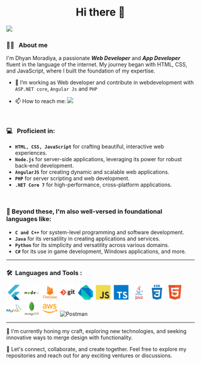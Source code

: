 <h1 align="center">Hi there 👋</h1>
<img src="https://komarev.com/ghpvc/?username=DhyanMoradiya&&style=plastic">
 
 ###  👨‍💻 &nbsp; About me

 I'm Dhyan Moradiya, a passionate ***Web Developer*** and ***App Developer*** fluent in the language of the internet. My journey began with HTML, CSS, 
 and JavaScript, where I built the foundation of my expertise.

- 🔭 I’m working as Web developer and contribute in webdevelopment with `ASP.NET core`, `Angular Js` and `PHP`
- 📫 How to reach me: [<img src="https://img.shields.io/badge/LilnkedIn-  -f39f37"></img>](https://www.linkedin.com/in/dhyan-moradiya-850147246)

  <br>
### 💻 &nbsp; Proficient in:

- **`HTML, CSS, JavaScript`** for crafting beautiful, interactive web experiences.
- **`Node.js`** for server-side applications, leveraging its power for robust back-end development.
- **`AngularJS`** for creating dynamic and scalable web applications.
- **`PHP`** for server scripting and web development.
- **`.NET Core 7`** for high-performance, cross-platform applications.

<br>

### 🌟 Beyond these, I'm also well-versed in foundational languages like:
- **`C and C++`** for system-level programming and software development.
- **`Java`** for its versatility in creating applications and services.
- **`Python`** for its simplicity and versatility across various domains.
- **`C#`** for its use in game development, Windows applications, and more.

<hr>

### 🛠 &nbsp;Languages and Tools :
 <p>
<img src="https://github.com/devicons/devicon/blob/master/icons/flutter/flutter-original.svg" title="Flutter" alt="Flutter" width="40" height="40"/>&nbsp;
<img src="https://github.com/devicons/devicon/blob/master/icons/nodejs/nodejs-original-wordmark.svg" title="NodeJS" alt="NodeJS" width="40" height="40"/>&nbsp;
<img src="https://github.com/devicons/devicon/blob/master/icons/firebase/firebase-plain-wordmark.svg" title="Firebase" alt="Firebase" width="40" height="40"/>&nbsp;
<img src="https://github.com/devicons/devicon/blob/master/icons/git/git-original-wordmark.svg" title="Git" **alt="Git" width="40" height="40"/>&nbsp;
<img src="https://github.com/devicons/devicon/blob/master/icons/dart/dart-original.svg" title="Dart" **alt="Dart" width="40" height="40"/>&nbsp;
<img src="https://github.com/devicons/devicon/blob/master/icons/javascript/javascript-original.svg" title="JavaScript" alt="JavaScript" width="40" height="40"/>&nbsp;
<img src="https://raw.githubusercontent.com/devicons/devicon/master/icons/typescript/typescript-plain.svg" title="TypeScript" alt="TypeScript" width="40" height="40"/>&nbsp;
<img src="https://github.com/devicons/devicon/blob/master/icons/java/java-original-wordmark.svg" title="Java" alt="Java" width="40" height="40"/>&nbsp;
<img src="https://github.com/devicons/devicon/blob/master/icons/css3/css3-plain-wordmark.svg"  title="CSS3" alt="CSS" width="40" height="40"/>&nbsp;
<img src="https://github.com/devicons/devicon/blob/master/icons/html5/html5-original.svg" title="HTML5" alt="HTML" width="40" height="40"/>&nbsp;
<img src="https://github.com/devicons/devicon/blob/master/icons/mysql/mysql-original-wordmark.svg" title="MySQL"  alt="MySQL" width="40" height="40"/>&nbsp;
<img src="https://raw.githubusercontent.com/devicons/devicon/master/icons/mongodb/mongodb-original-wordmark.svg" title="MongoDb" alt="MongoDb" width="40" height="40"/>&nbsp;
<img src="https://github.com/devicons/devicon/blob/master/icons/amazonwebservices/amazonwebservices-plain-wordmark.svg" title="AWS" alt="AWS" width="40" height="40"/>&nbsp;
<img src="https://www.vectorlogo.zone/logos/getpostman/getpostman-icon.svg" title="Postman"  alt="Postman" width="40" height="40"/>&nbsp;
</p>

<hr>


 🚀 I'm currently honing my craft, exploring new technologies, and seeking innovative ways to merge design with functionality.

🔗 Let's connect, collaborate, and create together. Feel free to explore my repositories and reach out for any exciting ventures or discussions.
<!--
**DhyanMoradiya/DhyanMoradiya** is a ✨ _special_ ✨ repository because its `README.md` (this file) appears on your GitHub profile.

Here are some ideas to get you started:

- 🔭 I’m working as Web developer and contrinute in webdevelopment with ASP.NET core, Angular Js and PHP
- 🌱 I’m currently learning ...
- 👯 I’m looking to collaborate on ...
- 🤔 I’m looking for help with ...
- 💬 Ask me about ...
- 📫 How to reach me: ![Dhyan](https://github.com/DhyanMoradiya/DhyanMoradiya/assets/112186465/769a0c80-3741-49ec-b259-bbc6082dd55c)[https://www.linkedin.com/in/dhyan-moradiya-850147246]
- 😄 Pronouns: ...
- ⚡ Fun fact: ...
-->

